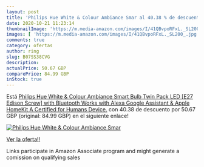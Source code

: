 ```yaml
---
layout: post
title: 'Philips Hue White & Colour Ambiance Smar al 40.38 % de descuento'
date: 2020-10-21 11:23:14
thumbnailImage: 'https://m.media-amazon.com/images/I/41QBvpoRFxL._SL200_.jpg'
images: [ 'https://m.media-amazon.com/images/I/41QBvpoRFxL._SL200_.jpg' ]
comments: true
category: ofertas
author: ring
slug: B07SS38CVG
description:
actualPrice: 50.67 GBP
comparePrice: 84.99 GBP
inStock: true
---
```


Está [Philips Hue White & Colour Ambiance Smart Bulb Twin Pack LED [E27 Edison Screw] with Bluetooth Works with Alexa  Google Assistant & Apple HomeKit  A Certified for Humans Device.](https://www.amazon.co.uk/dp/B07SS38CVG/?tag=tolees0a-21) con 40.38 de descuento por 50.67 GBP (original: 84.99 GBP) en el siguiente enlace!

[![Philips Hue White & Colour Ambiance Smar](https://m.media-amazon.com/images/I/41QBvpoRFxL._SL200_.jpg)](https://www.amazon.co.uk/dp/B07SS38CVG/?tag=tolees0a-21)

[Ver la oferta!!](https://www.amazon.co.uk/dp/B07SS38CVG/?tag=tolees0a-21)

Links participate in Amazon Associate program and might generate a comission on qualifying sales



